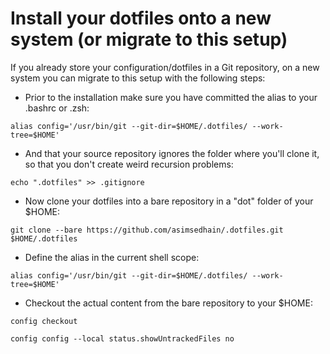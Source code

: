 # Install your dotfiles onto a new system (or migrate to this setup)

If you already store your configuration/dotfiles in a Git repository, on a new system you can migrate to this setup with the following steps:

* Prior to the installation make sure you have committed the alias to your .bashrc or .zsh:

```
alias config='/usr/bin/git --git-dir=$HOME/.dotfiles/ --work-tree=$HOME'
```

* And that your source repository ignores the folder where you'll clone it, so that you don't create weird recursion problems:

```
echo ".dotfiles" >> .gitignore
```

* Now clone your dotfiles into a bare repository in a "dot" folder of your $HOME:

```
git clone --bare https://github.com/asimsedhain/.dotfiles.git $HOME/.dotfiles
```
* Define the alias in the current shell scope:
```
alias config='/usr/bin/git --git-dir=$HOME/.dotfiles/ --work-tree=$HOME'
```
* Checkout the actual content from the bare repository to your $HOME:
```
config checkout
```
```
config config --local status.showUntrackedFiles no
```
